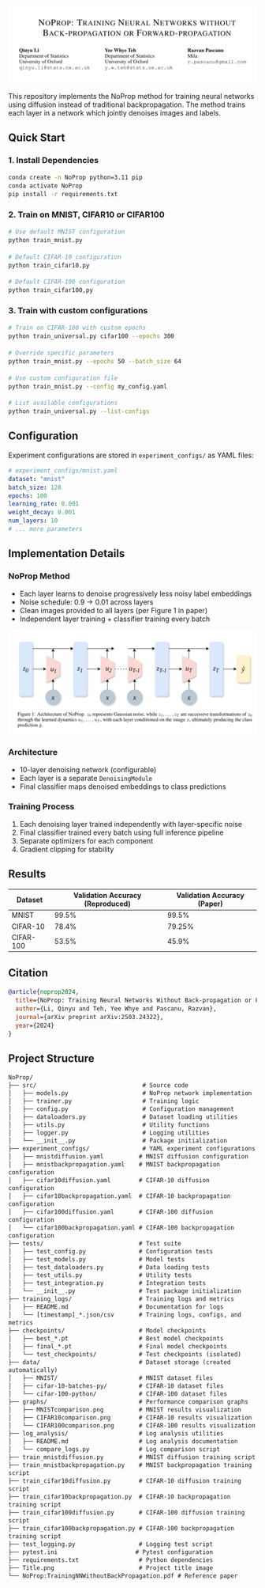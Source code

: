 ![image](image_assets/Title.png)


This repository implements the NoProp method for training neural networks using diffusion instead of traditional backpropagation.
The method trains each layer in a network which jointly denoises images and labels. 

## Quick Start

### 1. Install Dependencies

```bash
conda create -n NoProp python=3.11 pip
conda activate NoProp
pip install -r requirements.txt
```

### 2. Train on MNIST, CIFAR10 or CIFAR100

```bash
# Use default MNIST configuration
python train_mnist.py

# Default CIFAR-10 configuration
python train_cifar10.py

# Default CIFAR-100 configuration
python train_cifar100,py

```

### 3. Train with custom configurations

```bash
# Train on CIFAR-100 with custom epochs
python train_universal.py cifar100 --epochs 300

# Override specific parameters
python train_mnist.py --epochs 50 --batch_size 64

# Use custom configuration file
python train_mnist.py --config my_config.yaml

# List available configurations
python train_universal.py --list-configs
```

## Configuration

Experiment configurations are stored in `experiment_configs/` as YAML files:

```yaml
# experiment_configs/mnist.yaml
dataset: "mnist"
batch_size: 128
epochs: 100
learning_rate: 0.001
weight_decay: 0.001
num_layers: 10
# ... more parameters
```

## Implementation Details

### NoProp Method
- Each layer learns to denoise progressively less noisy label embeddings
- Noise schedule: 0.9 → 0.01 across layers
- Clean images provided to all layers (per Figure 1 in paper)
- Independent layer training + classifier training every batch

![image](image_assets/Figure1.png)


### Architecture
- 10-layer denoising network (configurable)
- Each layer is a separate `DenoisingModule`
- Final classifier maps denoised embeddings to class predictions

### Training Process
1. Each denoising layer trained independently with layer-specific noise
2. Final classifier trained every batch using full inference pipeline  
3. Separate optimizers for each component
4. Gradient clipping for stability

## Results

| Dataset    | Validation Accuracy (Reproduced) | Validation Accuracy (Paper) |
|------------|-----------------------------------|------------------------------|
| MNIST      | 99.5%                            | 99.5%                        |
| CIFAR-10   | 78.4%                            | 79.25%                       |
| CIFAR-100  | 53.5%                            | 45.9%                        |

## Citation

```bibtex
@article{noprop2024,
  title={NoProp: Training Neural Networks Without Back-propagation or Forward-propagation},
  author={Li, Qinyu and Teh, Yee Whye and Pascanu, Razvan},
  journal={arXiv preprint arXiv:2503.24322},
  year={2024}
}
```

## Project Structure

```
NoProp/
├── src/                              # Source code
│   ├── models.py                     # NoProp network implementation
│   ├── trainer.py                    # Training logic
│   ├── config.py                     # Configuration management
│   ├── dataloaders.py                # Dataset loading utilities
│   ├── utils.py                      # Utility functions
│   ├── logger.py                     # Logging utilities
│   └── __init__.py                   # Package initialization
├── experiment_configs/               # YAML experiment configurations
│   ├── mnistdiffusion.yaml          # MNIST diffusion configuration
│   ├── mnistbackpropagation.yaml    # MNIST backpropagation configuration
│   ├── cifar10diffusion.yaml        # CIFAR-10 diffusion configuration
│   ├── cifar10backpropagation.yaml  # CIFAR-10 backpropagation configuration
│   ├── cifar100diffusion.yaml       # CIFAR-100 diffusion configuration
│   └── cifar100backpropagation.yaml # CIFAR-100 backpropagation configuration
├── tests/                           # Test suite
│   ├── test_config.py               # Configuration tests
│   ├── test_models.py               # Model tests
│   ├── test_dataloaders.py          # Data loading tests
│   ├── test_utils.py                # Utility tests
│   ├── test_integration.py          # Integration tests
│   └── __init__.py                  # Test package initialization
├── training_logs/                   # Training logs and metrics
│   ├── README.md                    # Documentation for logs
│   └── [timestamp]_*.json/csv       # Training logs, configs, and metrics
├── checkpoints/                     # Model checkpoints
│   ├── best_*.pt                    # Best model checkpoints
│   ├── final_*.pt                   # Final model checkpoints
│   └── test_checkpoints/            # Test checkpoints (isolated)
├── data/                            # Dataset storage (created automatically)
│   ├── MNIST/                       # MNIST dataset files
│   ├── cifar-10-batches-py/         # CIFAR-10 dataset files
│   └── cifar-100-python/            # CIFAR-100 dataset files
├── graphs/                          # Performance comparison graphs
│   ├── MNISTcomparison.png          # MNIST results visualization
│   ├── CIFAR10comparison.png        # CIFAR-10 results visualization
│   └── CIFAR100comparison.png       # CIFAR-100 results visualization
├── log_analysis/                    # Log analysis utilities
│   ├── README.md                    # Log analysis documentation
│   └── compare_logs.py              # Log comparison script
├── train_mnistdiffusion.py          # MNIST diffusion training script
├── train_mnistbackpropagation.py    # MNIST backpropagation training script
├── train_cifar10diffusion.py        # CIFAR-10 diffusion training script
├── train_cifar10backpropagation.py  # CIFAR-10 backpropagation training script
├── train_cifar100diffusion.py       # CIFAR-100 diffusion training script
├── train_cifar100backpropagation.py # CIFAR-100 backpropagation training script
├── test_logging.py                  # Logging test script
├── pytest.ini                      # Pytest configuration
├── requirements.txt                 # Python dependencies
├── Title.png                        # Project title image
└── NoProp:TrainingNNWithoutBackPropagation.pdf # Reference paper
```